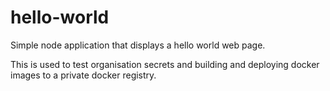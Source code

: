 # hello-world

Simple node application that displays a hello world web page.

This is used to test organisation secrets and building and deploying docker images to a private docker registry.
